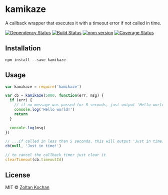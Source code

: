 # kamikaze

A callback wrapper that executes it with a timeout error if not called in time.

[![Dependency Status](https://david-dm.org/zkochan/kamikaze/status.svg?style=flat)](https://david-dm.org/zkochan/kamikaze)
[![Build Status](https://travis-ci.org/zkochan/kamikaze.svg?branch=master)](https://travis-ci.org/zkochan/kamikaze)
[![npm version](https://badge.fury.io/js/kamikaze.svg)](http://badge.fury.io/js/kamikaze)
[![Coverage Status](https://coveralls.io/repos/github/zkochan/kamikaze/badge.svg?branch=master)](https://coveralls.io/github/zkochan/kamikaze?branch=master)


## Installation

```
npm install --save kamikaze
```


## Usage

```js
var kamikaze = require('kamikaze')

var cb = kamikaze(5000, function(err, msg) {
  if (err) {
    // if no message was passed for 5 seconds, just output 'Hello world!'
    console.log('Hello world!')
    return
  }

  console.log(msg)
})

// ...if called in less than 5 seconds, this will output 'Just in time!'
cb(null, 'Just in time!')

// to cancel the callback timer just clear it
clearTimeout(cb.timeoutId)
```


## License

MIT © [Zoltan Kochan](https://github.com/zkochan)
